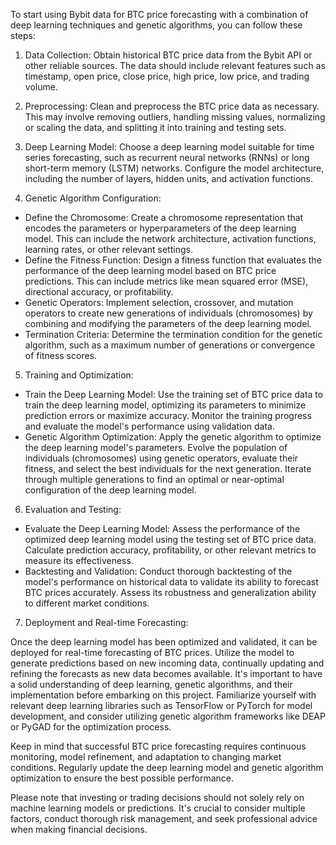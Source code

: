 
To start using Bybit data for BTC price forecasting with a combination of deep learning techniques and genetic algorithms, you can follow these steps:

1. Data Collection: Obtain historical BTC price data from the Bybit API or other reliable sources. The data should include relevant features such as timestamp, open price, close price, high price, low price, and trading volume.

2. Preprocessing: Clean and preprocess the BTC price data as necessary. This may involve removing outliers, handling missing values, normalizing or scaling the data, and splitting it into training and testing sets.

3. Deep Learning Model: Choose a deep learning model suitable for time series forecasting, such as recurrent neural networks (RNNs) or long short-term memory (LSTM) networks. Configure the model architecture, including the number of layers, hidden units, and activation functions.

4. Genetic Algorithm Configuration:
- Define the Chromosome: Create a chromosome representation that encodes the parameters or hyperparameters of the deep learning model. This can include the network architecture, activation functions, learning rates, or other relevant settings.
- Define the Fitness Function: Design a fitness function that evaluates the performance of the deep learning model based on BTC price predictions. This can include metrics like mean squared error (MSE), directional accuracy, or profitability. 
- Genetic Operators: Implement selection, crossover, and mutation operators to create new generations of individuals (chromosomes) by combining and modifying the parameters of the deep learning model.
- Termination Criteria: Determine the termination condition for the genetic algorithm, such as a maximum number of generations or convergence of fitness scores.

5. Training and Optimization:

 - Train the Deep Learning Model: Use the training set of BTC price data to train the deep learning model, optimizing its parameters to minimize prediction errors or maximize accuracy. Monitor the training progress and evaluate the model's performance using validation data.
 - Genetic Algorithm Optimization: Apply the genetic algorithm to optimize the deep learning model's parameters. Evolve the population of individuals (chromosomes) using genetic operators, evaluate their fitness, and select the best individuals for the next generation. Iterate through multiple generations to find an optimal or near-optimal configuration of the deep learning model.

6. Evaluation and Testing:

- Evaluate the Deep Learning Model: Assess the performance of the optimized deep learning model using the testing set of BTC price data. Calculate prediction accuracy, profitability, or other relevant metrics to measure its effectiveness.
- Backtesting and Validation: Conduct thorough backtesting of the model's performance on historical data to validate its ability to forecast BTC prices accurately. Assess its robustness and generalization ability to different market conditions.

7. Deployment and Real-time Forecasting:

Once the deep learning model has been optimized and validated, it can be deployed for real-time forecasting of BTC prices. Utilize the model to generate predictions based on new incoming data, continually updating and refining the forecasts as new data becomes available.
It's important to have a solid understanding of deep learning, genetic algorithms, and their implementation before embarking on this project. Familiarize yourself with relevant deep learning libraries such as TensorFlow or PyTorch for model development, and consider utilizing genetic algorithm frameworks like DEAP or PyGAD for the optimization process.

Keep in mind that successful BTC price forecasting requires continuous monitoring, model refinement, and adaptation to changing market conditions. Regularly update the deep learning model and genetic algorithm optimization to ensure the best possible performance.

Please note that investing or trading decisions should not solely rely on machine learning models or predictions. It's crucial to consider multiple factors, conduct thorough risk management, and seek professional advice when making financial decisions.